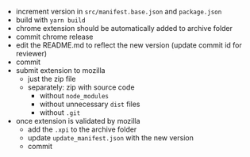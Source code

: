 - increment version in `src/manifest.base.json` and `package.json`
- build with `yarn build`
- chrome extension should be automatically added to archive folder
- commit chrome release
- edit the README.md to reflect the new version (update commit id for reviewer)
- commit
- submit extension to mozilla
  - just the zip file
  - separately: zip with source code
    - without `node_modules`
    - without unnecessary `dist` files
    - without `.git`
- once extension is validated by mozilla
  - add the `.xpi` to the archive folder
  - update `update_manifest.json` with the new version
  - commit

